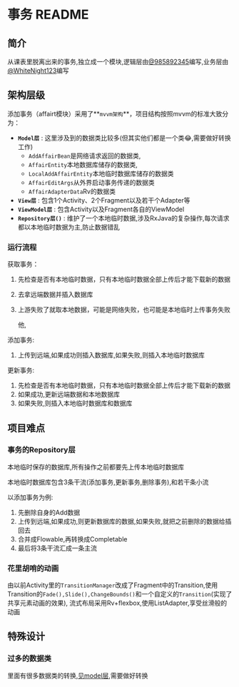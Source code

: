 # 事务 README

## 简介

从课表里脱离出来的事务,独立成一个模块,逻辑层由[@985892345](https://github.com/985892345)编写,业务层由[@WhiteNight123](https://github.com/WhiteNight123)编写

## 架构层级

添加事务（affairt模块）采用了**`mvvm架构`**，项目结构按照mvvm的标准大致分为：

- **`Model层`** : 这里涉及到的数据类比较多(但其实他们都是一个类😂,需要做好转换工作)
  - `AddAffairBean`是网络请求返回的数据类,
  - `AffairEntity`本地数据库储存的数据类,
  - `LocalAddAffairEntity`本地临时数据库储存的数据类
  - `AffairEditArgs`从外界启动事务传递的数据类
  - `AffairAdapterData`Rv的数据类
- **`View层`** : 包含1个Activity、2个Fragment以及若干个Adapter等
- **`ViewModel层`** : 包含Activity以及Fragment各自的ViewModel
- **`Repository层()`** : 维护了一个本地临时数据,涉及RxJava的复杂操作,每次请求都以本地临时数据为主,防止数据错乱

### 运行流程

获取事务：

1. 先检查是否有本地临时数据，只有本地临时数据全部上传后才能下载新的数据

2. 去拿远端数据并插入数据库

3. 上游失败了就取本地数据，可能是网络失败，也可能是本地临时上传事务失败

   他,

添加事务:

1. 上传到远端,如果成功则插入数据库,如果失败,则插入本地临时数据库

更新事务:

1. 先检查是否有本地临时数据，只有本地临时数据全部上传后才能下载新的数据
2. 如果成功,更新远端数据和本地数据库
3. 如果失败,则插入本地临时数据库和数据库




## 项目难点

### 事务的Repository层

本地临时保存的数据库,所有操作之前都要先上传本地临时数据库

本地临时数据库包含3条干流(添加事务,更新事务,删除事务),和若干条小流

以添加事务为例:

1. 先删除自身的Add数据
2. 上传到远端,如果成功,则更新数据库的数据,如果失败,就把之前删除的数据给插回去
3. 合并成Flowable,再转换成Completable
4. 最后将3条干流汇成一条主流

### 花里胡哨的动画

由以前Activity里的`TransitionManager`改成了Fragment中的Transition,使用Transition的`Fade(),Slide(),ChangeBounds()`和一个自定义的`Transition`(实现了共享元素动画的效果),
流式布局采用Rv+flexbox,使用ListAdapter,享受丝滑般的动画

## 特殊设计

### 过多的数据类

里面有很多数据类的转换,[见model层](#架构层级),需要做好转换
